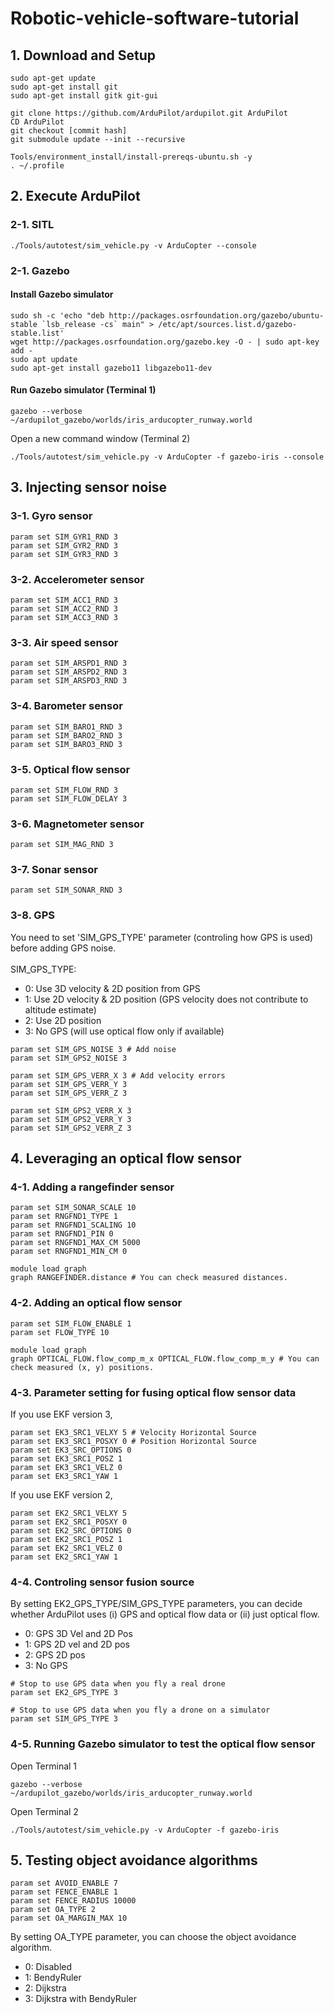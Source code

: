 # Robotic-vehicle-software-tutorial

## 1. Download and Setup
```
sudo apt-get update
sudo apt-get install git
sudo apt-get install gitk git-gui

git clone https://github.com/ArduPilot/ardupilot.git ArduPilot
CD ArduPilot
git checkout [commit hash]
git submodule update --init --recursive

Tools/environment_install/install-prereqs-ubuntu.sh -y
. ~/.profile
```

## 2. Execute ArduPilot
### 2-1. SITL
```
./Tools/autotest/sim_vehicle.py -v ArduCopter --console
```

### 2-1. Gazebo
#### Install Gazebo simulator
```
sudo sh -c 'echo "deb http://packages.osrfoundation.org/gazebo/ubuntu-stable `lsb_release -cs` main" > /etc/apt/sources.list.d/gazebo-stable.list'
wget http://packages.osrfoundation.org/gazebo.key -O - | sudo apt-key add -
sudo apt update
sudo apt-get install gazebo11 libgazebo11-dev
```

#### Run Gazebo simulator (Terminal 1)
```
gazebo --verbose ~/ardupilot_gazebo/worlds/iris_arducopter_runway.world
```

Open a new command window (Terminal 2)
```
./Tools/autotest/sim_vehicle.py -v ArduCopter -f gazebo-iris --console
```

## 3. Injecting sensor noise 
### 3-1. Gyro sensor
```
param set SIM_GYR1_RND 3
param set SIM_GYR2_RND 3
param set SIM_GYR3_RND 3
```

### 3-2. Accelerometer sensor
```
param set SIM_ACC1_RND 3
param set SIM_ACC2_RND 3
param set SIM_ACC3_RND 3
```

### 3-3. Air speed sensor
```
param set SIM_ARSPD1_RND 3
param set SIM_ARSPD2_RND 3
param set SIM_ARSPD3_RND 3
```

### 3-4. Barometer sensor
```
param set SIM_BARO1_RND 3
param set SIM_BARO2_RND 3
param set SIM_BARO3_RND 3
```

### 3-5. Optical flow sensor
```
param set SIM_FLOW_RND 3
param set SIM_FLOW_DELAY 3
```

### 3-6. Magnetometer sensor
```
param set SIM_MAG_RND 3
```

### 3-7. Sonar sensor
```
param set SIM_SONAR_RND 3
```

### 3-8. GPS
You need to set 'SIM_GPS_TYPE' parameter (controling how GPS is used) before adding GPS noise. <br>
<br>
SIM_GPS_TYPE:
- 0: Use 3D velocity & 2D position from GPS
- 1: Use 2D velocity & 2D position (GPS velocity does not contribute to altitude estimate)
- 2: Use 2D position
- 3: No GPS (will use optical flow only if available)

```
param set SIM_GPS_NOISE 3 # Add noise
param set SIM_GPS2_NOISE 3

param set SIM_GPS_VERR_X 3 # Add velocity errors
param set SIM_GPS_VERR_Y 3
param set SIM_GPS_VERR_Z 3

param set SIM_GPS2_VERR_X 3
param set SIM_GPS2_VERR_Y 3
param set SIM_GPS2_VERR_Z 3
```

## 4. Leveraging an optical flow sensor 
### 4-1. Adding a rangefinder sensor
```
param set SIM_SONAR_SCALE 10
param set RNGFND1_TYPE 1
param set RNGFND1_SCALING 10
param set RNGFND1_PIN 0
param set RNGFND1_MAX_CM 5000
param set RNGFND1_MIN_CM 0

module load graph
graph RANGEFINDER.distance # You can check measured distances.
```

### 4-2. Adding an optical flow sensor
```
param set SIM_FLOW_ENABLE 1
param set FLOW_TYPE 10

module load graph
graph OPTICAL_FLOW.flow_comp_m_x OPTICAL_FLOW.flow_comp_m_y # You can check measured (x, y) positions.
```

### 4-3. Parameter setting for fusing optical flow sensor data
If you use EKF version 3, 
```
param set EK3_SRC1_VELXY 5 # Velocity Horizontal Source
param set EK3_SRC1_POSXY 0 # Position Horizontal Source
param set EK3_SRC_OPTIONS 0
param set EK3_SRC1_POSZ 1
param set EK3_SRC1_VELZ 0
param set EK3_SRC1_YAW 1
```

If you use EKF version 2, 
```
param set EK2_SRC1_VELXY 5
param set EK2_SRC1_POSXY 0
param set EK2_SRC_OPTIONS 0
param set EK2_SRC1_POSZ 1
param set EK2_SRC1_VELZ 0
param set EK2_SRC1_YAW 1
```

### 4-4. Controling sensor fusion source
By setting EK2_GPS_TYPE/SIM_GPS_TYPE parameters, you can decide whether ArduPilot uses (i) GPS and optical flow data or (ii) just optical flow. <br>
- 0:	GPS 3D Vel and 2D Pos
- 1:	GPS 2D vel and 2D pos
- 2:	GPS 2D pos
- 3:	No GPS
```
# Stop to use GPS data when you fly a real drone
param set EK2_GPS_TYPE 3 

# Stop to use GPS data when you fly a drone on a simulator
param set SIM_GPS_TYPE 3 
```

### 4-5. Running Gazebo simulator to test the optical flow sensor
Open Terminal 1
```
gazebo --verbose ~/ardupilot_gazebo/worlds/iris_arducopter_runway.world
```

Open Terminal 2
```
./Tools/autotest/sim_vehicle.py -v ArduCopter -f gazebo-iris
```

## 5. Testing object avoidance algorithms
```
param set AVOID_ENABLE 7
param set FENCE_ENABLE 1
param set FENCE_RADIUS 10000
param set OA_TYPE 2
param set OA_MARGIN_MAX 10
```
By setting OA_TYPE parameter, you can choose the object avoidance algorithm.
- 0:	Disabled
- 1:	BendyRuler
- 2:	Dijkstra
- 3:	Dijkstra with BendyRuler
